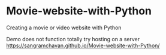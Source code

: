 # Movie-website-with-Python
Creating a movie or video website with Python

Demo does not function totally try hosting on a server
https://sangramchavan.github.io/Movie-website-with-Python/

